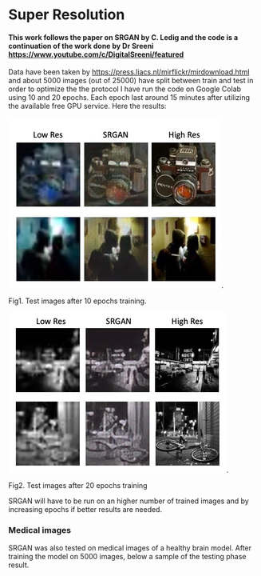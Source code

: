# Super Resolution
#### This work follows the paper on SRGAN by C. Ledig and the code is a continuation of the work done by Dr Sreeni https://www.youtube.com/c/DigitalSreeni/featured

Data have been taken by https://press.liacs.nl/mirflickr/mirdownload.html and about 5000 images (out of 25000) have split between train and test in order to optimize the the protocol
I have run the code on Google Colab using 10 and 20 epochs. Each epoch last around 15 minutes after utilizing the available free GPU service.
Here the results:

![hello](images_for_Github/10epochs.jpeg).

Fig1. Test images after 10 epochs training. 


![hello](images_for_Github/20epochs.jpeg).

Fig2. Test images after 20 epochs training


SRGAN will have to be run on an higher number of trained images and by increasing epochs if better results are needed.



### Medical images
SRGAN was also tested on medical images of a healthy brain model. After training the model on 5000 images, below a sample of the testing phase result.




